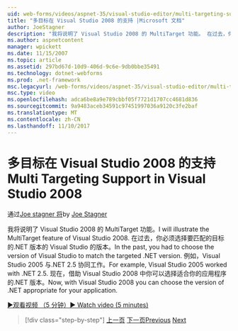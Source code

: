```yaml
---
uid: web-forms/videos/aspnet-35/visual-studio-editor/multi-targeting-support-in-visual-studio-2008
title: "多目标在 Visual Studio 2008 的支持 |Microsoft 文档"
author: JoeStagner
description: "我将说明了 Visual Studio 2008 的 MultiTarget 功能。 在过去，你必须选择的 Visual Studio 以匹配目标的.NET versi 版本..."
ms.author: aspnetcontent
manager: wpickett
ms.date: 11/15/2007
ms.topic: article
ms.assetid: 297bd67d-10d9-406d-9c6e-9db0bbe35491
ms.technology: dotnet-webforms
ms.prod: .net-framework
msc.legacyurl: /web-forms/videos/aspnet-35/visual-studio-editor/multi-targeting-support-in-visual-studio-2008
msc.type: video
ms.openlocfilehash: adca6be8a9e789cbbf05f7721d1707cc4681d836
ms.sourcegitcommit: 9a9483aceb34591c97451997036a9120c3fe2baf
ms.translationtype: MT
ms.contentlocale: zh-CN
ms.lasthandoff: 11/10/2017
---
```

<a name="multi-targeting-support-in-visual-studio-2008"></a><span data-ttu-id="0931f-104">多目标在 Visual Studio 2008 的支持</span><span class="sxs-lookup"><span data-stu-id="0931f-104">Multi Targeting Support in Visual Studio 2008</span></span>
====================
<span data-ttu-id="0931f-105">通过[Joe stagner 将](https://github.com/JoeStagner)</span><span class="sxs-lookup"><span data-stu-id="0931f-105">by [Joe Stagner](https://github.com/JoeStagner)</span></span>

<span data-ttu-id="0931f-106">我将说明了 Visual Studio 2008 的 MultiTarget 功能。</span><span class="sxs-lookup"><span data-stu-id="0931f-106">I will illustrate the MultiTarget feature of Visual Studio 2008.</span></span> <span data-ttu-id="0931f-107">在过去，你必须选择要匹配的目标的.NET 版本的 Visual Studio 的版本。</span><span class="sxs-lookup"><span data-stu-id="0931f-107">In the past, you had to choose the version of Visual Studio to match the targeted .NET version.</span></span> <span data-ttu-id="0931f-108">例如，Visual Studio 2005 与.NET 2.5 协同工作。</span><span class="sxs-lookup"><span data-stu-id="0931f-108">For example, Visual Studio 2005 worked with .NET 2.5.</span></span> <span data-ttu-id="0931f-109">现在，借助 Visual Studio 2008 中你可以选择适合你的应用程序的.NET 版本。</span><span class="sxs-lookup"><span data-stu-id="0931f-109">Now, with Visual Studio 2008 you can choose the version of .NET appropriate for your application.</span></span>

[<span data-ttu-id="0931f-110">&#9654;观看视频 （5 分钟）</span><span class="sxs-lookup"><span data-stu-id="0931f-110">&#9654; Watch video (5 minutes)</span></span>](https://channel9.msdn.com/Blogs/ASP-NET-Site-Videos/multi-targeting-support-in-visual-studio-2008)

>[!div class="step-by-step"]
<span data-ttu-id="0931f-111">[上一页](javascript-debugging-in-visual-studio-2008.md)
[下一页](intellisense-for-jscript-and-aspnet-ajax.md)</span><span class="sxs-lookup"><span data-stu-id="0931f-111">[Previous](javascript-debugging-in-visual-studio-2008.md)
[Next](intellisense-for-jscript-and-aspnet-ajax.md)</span></span>
